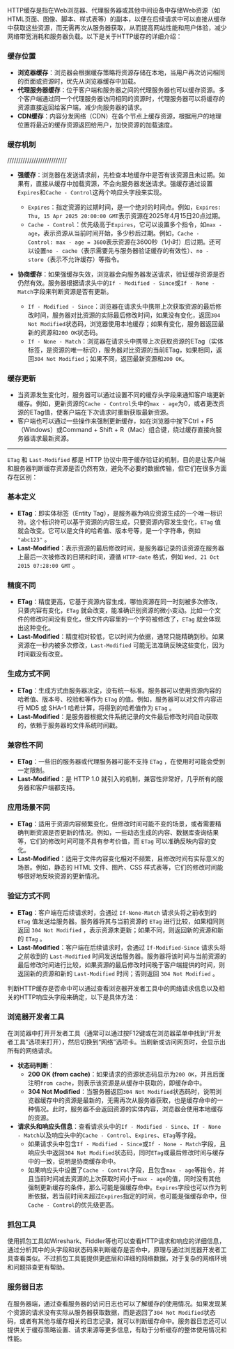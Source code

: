 HTTP缓存是指在Web浏览器、代理服务器或其他中间设备中存储Web资源（如HTML页面、图像、脚本、样式表等）的副本，以便在后续请求中可以直接从缓存中获取这些资源，而无需再次从服务器获取，从而提高网站性能和用户体验，减少网络带宽消耗和服务器负载。以下是关于HTTP缓存的详细介绍：

### 缓存位置

- **浏览器缓存**：浏览器会根据缓存策略将资源存储在本地，当用户再次访问相同的页面或资源时，优先从浏览器缓存中加载。
- **代理服务器缓存**：位于客户端和服务器之间的代理服务器也可以缓存资源。多个客户端通过同一个代理服务器访问相同的资源时，代理服务器可以将缓存的资源直接返回给客户端，减少向服务器的请求。
- **CDN缓存**：内容分发网络（CDN）在各个节点上缓存资源，根据用户的地理位置将最近的缓存资源返回给用户，加快资源的加载速度。

### 缓存机制

///////////////////////////

- **强缓存**：浏览器在发送请求前，先检查本地缓存中是否有该资源且未过期。如果有，直接从缓存中加载资源，不会向服务器发送请求。强缓存通过设置`Expires`和`Cache - Control`这两个响应头字段来实现。

  - `Expires`：指定资源的过期时间，是一个绝对的时间点。例如，`Expires: Thu, 15 Apr 2025 20:00:00 GMT`表示资源在2025年4月15日20点过期。
  - `Cache - Control`：优先级高于`Expires`，它可以设置多个指令，如`max - age`，表示资源从当前时间开始，多少秒后过期。例如，`Cache - Control: max - age = 3600`表示资源在3600秒（1小时）后过期。还可以设置`no - cache`（表示需要先与服务器验证缓存的有效性）、`no - store`（表示不允许缓存）等指令。

- **协商缓存**：如果强缓存失效，浏览器会向服务器发送请求，验证缓存资源是否仍然有效。服务器根据请求头中的`If - Modified - Since`或`If - None - Match`字段来判断资源是否有更新。
  - `If - Modified - Since`：浏览器在请求头中携带上次获取资源的最后修改时间，服务器对比资源的实际最后修改时间，如果没有变化，返回`304 Not Modified`状态码，浏览器使用本地缓存；如果有变化，服务器返回最新的资源和`200 OK`状态码。
  - `If - None - Match`：浏览器在请求头中携带上次获取资源的ETag（实体标签，是资源的唯一标识），服务器对比资源的当前ETag，如果相同，返回`304 Not Modified`；如果不同，返回最新资源和`200 OK`。

### 缓存更新

- 当资源发生变化时，服务器可以通过设置不同的缓存头字段来通知客户端更新缓存。例如，更新资源的`Cache - Control`头中的`max - age`为0，或者更改资源的ETag值，使客户端在下次请求时重新获取最新资源。
- 客户端也可以通过一些操作来强制更新缓存，如在浏览器中按下Ctrl + F5（Windows）或Command + Shift + R（Mac）组合键，绕过缓存直接向服务器请求最新资源。

---

`ETag` 和 `Last-Modified` 都是 HTTP 协议中用于缓存验证的机制，目的是让客户端和服务器判断缓存资源是否仍然有效，避免不必要的数据传输，但它们在很多方面存在区别：

### 基本定义

- **ETag**：即实体标签（Entity Tag），是服务器为响应资源生成的一个唯一标识符。这个标识符可以基于资源的内容生成，只要资源内容发生变化，`ETag` 值就会改变。它可以是文件的哈希值、版本号等，是一个字符串，例如 `"abc123"` 。
- **Last-Modified**：表示资源的最后修改时间，是服务器记录的该资源在服务器上最后一次被修改的日期和时间，遵循 `HTTP-date` 格式，例如 `Wed, 21 Oct 2015 07:28:00 GMT` 。

### 精度不同

- **ETag**：精度更高，它基于资源内容生成，哪怕资源在同一时刻被多次修改，只要内容有变化，`ETag` 就会改变，能准确识别资源的微小变动。比如一个文件的修改时间没有变化，但文件内容里的一个字符被修改了，`ETag` 就会体现出这种变化。
- **Last-Modified**：精度相对较低，它以时间为依据，通常只能精确到秒。如果资源在一秒内被多次修改，`Last-Modified` 可能无法准确反映这些变化，因为时间戳没有改变。

### 生成方式不同

- **ETag**：生成方式由服务器决定，没有统一标准。服务器可以使用资源内容的哈希值、版本号、校验和等作为 `ETag` 的值。例如，服务器可以对文件内容进行 MD5 或 SHA-1 哈希计算，将得到的哈希值作为 `ETag` 。
- **Last-Modified**：是服务器根据文件系统记录的文件最后修改时间自动获取的，依赖于服务器的文件系统时间戳。

### 兼容性不同

- **ETag**：一些旧的服务器或代理服务器可能不支持 `ETag` ，在使用时可能会受到一定限制。
- **Last-Modified**：是 HTTP 1.0 就引入的机制，兼容性非常好，几乎所有的服务器和客户端都支持。

### 应用场景不同

- **ETag**：适用于资源内容频繁变化，但修改时间可能不变的场景，或者需要精确判断资源是否更新的情况。例如，一些动态生成的内容、数据库查询结果等，它们的修改时间可能不具有参考价值，而 `ETag` 可以准确反映内容的变化。
- **Last-Modified**：适用于文件内容变化相对不频繁，且修改时间有实际意义的场景。例如，静态的 HTML 文件、图片、CSS 样式表等，它们的修改时间能够很好地反映资源的更新情况。

### 验证方式不同

- **ETag**：客户端在后续请求时，会通过 `If-None-Match` 请求头将之前收到的 `ETag` 值发送给服务器。服务器将其与当前资源的 `ETag` 进行比较，如果相同则返回 `304 Not Modified` ，表示资源未更新；如果不同，则返回新的资源和新的 `ETag` 。
- **Last-Modified**：客户端在后续请求时，会通过 `If-Modified-Since` 请求头将之前收到的 `Last-Modified` 时间发送给服务器。服务器将该时间与当前资源的最后修改时间进行比较，如果资源的最后修改时间晚于客户端提供的时间，则返回新的资源和新的 `Last-Modified` 时间；否则返回 `304 Not Modified` 。

判断HTTP缓存是否命中可以通过查看浏览器开发者工具中的网络请求信息以及相关的HTTP响应头字段来确定，以下是具体方法：

### 浏览器开发者工具

在浏览器中打开开发者工具（通常可以通过按F12键或在浏览器菜单中找到“开发者工具”选项来打开），然后切换到“网络”选项卡。当刷新或访问网页时，会显示出所有的网络请求。

- **状态码判断**：
  - **200 OK (from cache)**：如果请求的资源状态码显示为`200 OK`，并且后面注明`from cache`，则表示该资源是从缓存中获取的，即缓存命中。
  - **304 Not Modified**：当服务器返回`304 Not Modified`状态码时，说明浏览器缓存中的资源是最新的，无需再次从服务器获取，也是缓存命中的一种情况。此时，服务器不会返回资源的实体内容，浏览器会使用本地缓存的资源。
- **请求头和响应头信息**：查看请求头中的`If - Modified - Since`、`If - None - Match`以及响应头中的`Cache - Control`、`Expires`、`ETag`等字段。
  - 如果请求头中包含`If - Modified - Since`或`If - None - Match`字段，且响应头中返回`304 Not Modified`状态码，同时`ETag`或最后修改时间与缓存中的一致，说明是协商缓存命中。
  - 如果响应头中设置了`Cache - Control`字段，且包含`max - age`等指令，并且当前时间减去资源的上次获取时间小于`max - age`的值，同时没有其他强制更新缓存的条件，那么可能是强缓存命中。`Expires`字段也可以作为判断依据，若当前时间未超过`Expires`指定的时间，也可能是强缓存命中，但`Cache - Control`的优先级更高。

### 抓包工具

使用抓包工具如Wireshark、Fiddler等也可以查看HTTP请求和响应的详细信息，通过分析其中的头字段和状态码来判断缓存是否命中，原理与通过浏览器开发者工具查看类似。不过抓包工具能提供更底层和详细的网络数据，对于复杂的网络环境和问题排查更有帮助。

### 服务器日志

在服务器端，通过查看服务器的访问日志也可以了解缓存的使用情况。如果发现某个资源的请求没有实际从服务器获取数据，而是返回了`304 Not Modified`状态码，或者有其他与缓存相关的日志记录，就可以判断缓存命中。服务器日志还可以提供关于缓存策略设置、请求来源等更多信息，有助于分析缓存的整体使用情况和性能。
